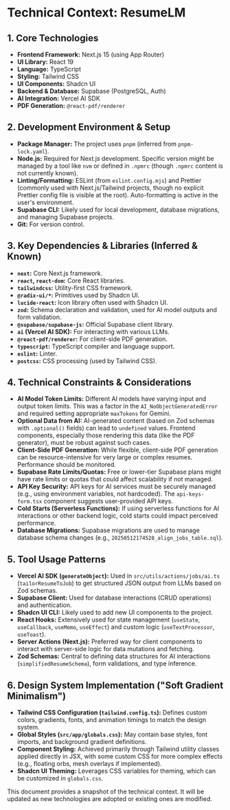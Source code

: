 # Technical Context: ResumeLM

## 1. Core Technologies

*   **Frontend Framework:** Next.js 15 (using App Router)
*   **UI Library:** React 19
*   **Language:** TypeScript
*   **Styling:** Tailwind CSS
*   **UI Components:** Shadcn UI
*   **Backend & Database:** Supabase (PostgreSQL, Auth)
*   **AI Integration:** Vercel AI SDK
*   **PDF Generation:** `@react-pdf/renderer`

## 2. Development Environment & Setup

*   **Package Manager:** The project uses `pnpm` (inferred from `pnpm-lock.yaml`).
*   **Node.js:** Required for Next.js development. Specific version might be managed by a tool like `nvm` or defined in `.npmrc` (though `.npmrc` content is not currently known).
*   **Linting/Formatting:** ESLint (from `eslint.config.mjs`) and Prettier (commonly used with Next.js/Tailwind projects, though no explicit Prettier config file is visible at the root). Auto-formatting is active in the user's environment.
*   **Supabase CLI:** Likely used for local development, database migrations, and managing Supabase projects.
*   **Git:** For version control.

## 3. Key Dependencies & Libraries (Inferred & Known)

*   **`next`:** Core Next.js framework.
*   **`react`, `react-dom`:** Core React libraries.
*   **`tailwindcss`:** Utility-first CSS framework.
*   **`@radix-ui/*`:** Primitives used by Shadcn UI.
*   **`lucide-react`:** Icon library often used with Shadcn UI.
*   **`zod`:** Schema declaration and validation, used for AI model outputs and form validation.
*   **`@supabase/supabase-js`:** Official Supabase client library.
*   **`ai` (Vercel AI SDK):** For interacting with various LLMs.
*   **`@react-pdf/renderer`:** For client-side PDF generation.
*   **`typescript`:** TypeScript compiler and language support.
*   **`eslint`:** Linter.
*   **`postcss`:** CSS processing (used by Tailwind CSS).

## 4. Technical Constraints & Considerations

*   **AI Model Token Limits:** Different AI models have varying input and output token limits. This was a factor in the `AI_NoObjectGeneratedError` and required setting appropriate `maxTokens` for Gemini.
*   **Optional Data from AI:** AI-generated content (based on Zod schemas with `.optional()` fields) can lead to `undefined` values. Frontend components, especially those rendering this data (like the PDF generator), must be robust against such cases.
*   **Client-Side PDF Generation:** While flexible, client-side PDF generation can be resource-intensive for very large or complex resumes. Performance should be monitored.
*   **Supabase Rate Limits/Quotas:** Free or lower-tier Supabase plans might have rate limits or quotas that could affect scalability if not managed.
*   **API Key Security:** API keys for AI services must be securely managed (e.g., using environment variables, not hardcoded). The `api-keys-form.tsx` component suggests user-provided API keys.
*   **Cold Starts (Serverless Functions):** If using serverless functions for AI interactions or other backend logic, cold starts could impact perceived performance.
*   **Database Migrations:** Supabase migrations are used to manage database schema changes (e.g., `20250512174528_align_jobs_table.sql`).

## 5. Tool Usage Patterns

*   **Vercel AI SDK (`generateObject`):** Used in `src/utils/actions/jobs/ai.ts` (`tailorResumeToJob`) to get structured JSON output from LLMs based on Zod schemas.
*   **Supabase Client:** Used for database interactions (CRUD operations) and authentication.
*   **Shadcn UI CLI:** Likely used to add new UI components to the project.
*   **React Hooks:** Extensively used for state management (`useState`, `useCallback`, `useMemo`, `useEffect`) and custom logic (`useTextProcessor`, `useToast`).
*   **Server Actions (Next.js):** Preferred way for client components to interact with server-side logic for data mutations and fetching.
*   **Zod Schemas:** Central to defining data structures for AI interactions (`simplifiedResumeSchema`), form validations, and type inference.

## 6. Design System Implementation ("Soft Gradient Minimalism")

*   **Tailwind CSS Configuration (`tailwind.config.ts`):** Defines custom colors, gradients, fonts, and animation timings to match the design system.
*   **Global Styles (`src/app/globals.css`):** May contain base styles, font imports, and background gradient definitions.
*   **Component Styling:** Achieved primarily through Tailwind utility classes applied directly in JSX, with some custom CSS for more complex effects (e.g., floating orbs, mesh overlays if implemented).
*   **Shadcn UI Theming:** Leverages CSS variables for theming, which can be customized in `globals.css`.

This document provides a snapshot of the technical context. It will be updated as new technologies are adopted or existing ones are modified.
